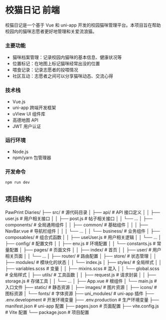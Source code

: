 # 校猫日记 前端
校猫日记是一个基于 Vue 和 uni-app 开发的校园猫咪管理平台。本项目旨在帮助校园内的猫咪志愿者更好地管理和关爱流浪猫。

### 主要功能
- 猫咪档案管理：记录校园内猫咪的基本信息、健康状况等
- 位置标记：在地图上标记猫咪经常出没的位置
- 喂食记录：记录志愿者的投喂情况
- 社区互动：志愿者之间可以分享猫咪动态、交流心得

### 技术栈
- Vue.js
- uni-app 跨端开发框架
- uView UI 组件库
- 高德地图 API
- JWT 用户认证

### 运行环境
- Node.js
- npm/yarn 包管理器

### 开发命令
```bash
npm run dev
```

## 项目结构
PawPrint Diaries/
├── src/                      # 源代码目录
│   ├── api/                  # API 接口定义
│   │   ├── user.js          # 用户相关接口
│   │   ├── post.js          # 帖子相关接口
│   │   └── ...
│   ├── components/          # 全局通用组件
│   │   ├── common/         # 基础组件
│   │   │   ├── NavBar.vue  # 导航栏组件
│   │   │   └── ...
│   │   └── business/       # 业务组件
│   ├── composables/        # 组合式函数
│   │   ├── useUser.js      # 用户相关逻辑
│   │   └── ...
│   ├── config/             # 配置文件
│   │   ├── env.js          # 环境配置
│   │   └── constants.js    # 常量配置
│   ├── pages/              # 页面文件
│   │   ├── index/         # 首页
│   │   ├── user/          # 用户相关页面
│   │   └── ...
│   ├── router/             # 路由配置
│   ├── store/              # 状态管理
│   │   ├── modules/       # 模块化的状态
│   │   └── index.js
│   ├── styles/             # 全局样式
│   │   ├── variables.scss  # 变量
│   │   ├── mixins.scss    # 混入
│   │   └── global.scss    # 全局样式
│   ├── utils/              # 工具函数
│   │   ├── request.js     # 请求封装
│   │   ├── storage.js     # 存储工具
│   │   └── ...
│   ├── App.vue            # 根组件
│   └── main.js            # 入口文件
├── static/                 # 静态资源
│   ├── images/            # 图片资源
│   ├── icons/             # 图标资源
│   └── fonts/             # 字体资源
├── uni_modules/           # uni-app 插件
├── .env.development       # 开发环境变量
├── .env.production        # 生产环境变量
├── manifest.json          # uni-app 配置
├── pages.json            # 页面配置
├── vite.config.js        # Vite 配置
└── package.json          # 项目配置
    
